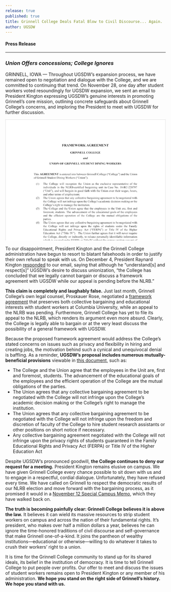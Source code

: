 ```yaml
---
release: true
published: true
title: Grinnell College Deals Fatal Blow to Civil Discourse... Again.
author: UGSDW
---
```

#### Press Release

***

### *Union Offers concessions; College Ignores*

GRINNELL, IOWA — Throughout UGSDW’s expansion process, we have remained open to negotiation and dialogue with the College, and we are committed to continuing that trend. On November 28, one day after student workers voted resoundingly for UGSDW expansion, we sent an email to President Kington expressing UGSDW’s genuine interests in promoting Grinnell’s core mission, outlining concrete safeguards about Grinnell College’s concerns, and imploring the President to meet with UGSDW for further discussion.

![Screenshot of framework agreement](/assets/uploads/framework-img.png)

To our disappointment, President Kington and the Grinnell College administration have begun to resort to blatant falsehoods in order to justify their own refusal to speak with us. On December 4, President Raynard Kington [responded](https://www.grinnell.edu/campus-life/conversations/unionization/communication/nov28email) to our email, saying that although he “understand[s] and respect[s]” UGSDW’s desire to discuss unionization, “the College has concluded that we legally cannot bargain or discuss a framework agreement with UGSDW while our appeal is pending before the NLRB.”

**This claim is completely and laughably false.** Just last month, Grinnell College’s own legal counsel, Proskauer Rose, negotiated a [framework agreement](https://www.columbiaspectator.com/main/2018/11/19/columbia-to-bargain-with-grad-student-union-ending-years-long-struggle-over-union-recognition-3/) that preserves both collective bargaining and educational interests with student workers at Columbia University, while an appeal to the NLRB was pending. Furthermore, Grinnell College has yet to file its appeal to the NLRB, which renders its argument even more absurd. Clearly, the College is legally able to bargain or at the very least discuss the possibility of a general framework with UGSDW.

Because the proposed framework agreement would address the College’s stated concerns on issues such as privacy and flexibility in hiring and creating jobs, the motivation behind such a cynical and unequivocal denial is baffling. As a reminder, **UGSDW’s proposal includes numerous mutually-beneficial provisions** viewable in [this document](https://www.grinnell.edu/sites/default/files/docs/2018-12/framework-proposal.pdf), such as:

- The College and the Union agree that the employees in the Unit are, first and foremost, students. The advancement of the educational goals of the employees and the efficient operation of the College are the mutual obligations of the parties.
- The Union agrees that any collective bargaining agreement to be negotiated with the College will not infringe upon the College’s academic decision making or the College’s right to manage the institution.
- The Union agrees that any collective bargaining agreement to be negotiated with the College will not infringe upon the freedom and discretion of faculty of the College to hire student research assistants or other positions on short notice if necessary.
- Any collective bargaining agreement negotiated with the College will not infringe upon the privacy rights of students guaranteed in the Family Educational Rights and Privacy Act (FERPA) or Title IV of the Higher Education Act

Despite UGSDW’s pronounced goodwill, **the College continues to deny our request for a meeting.** President Kington remains elusive on campus. We have given Grinnell College every chance possible to sit down with us and to engage in a respectful, cordial dialogue. Unfortunately, they have refused every time. We have called on Grinnell to respect the democratic results of our NLRB election and move forward with the bargaining process, as it promised it would in a [November 12 Special Campus Memo](https://www.grinnell.edu/uploads/special-campus-memo-college-explains-its-position-student-union-expansion), which they have walked back on.

**The truth is becoming painfully clear: Grinnell College believes it is above the law.** It believes it can wield its massive resources to strip student workers on campus and across the nation of their fundamental rights. It’s president, who makes over half a million dollars a year, believes he can ignore the time-honored traditions of civil discourse and self-governance that make Grinnell one-of-a-kind.  It joins the pantheon of wealthy institutions—educational or otherwise—willing to do whatever it takes to crush their workers’ right to a union.

It is time for the Grinnell College community to stand up for its shared ideals, its belief in the institution of democracy. It is time to tell Grinnell College to put people over profits. Our offer to meet and discuss the issues of student workers remains open to President Kington or any member of his administration. **We hope you stand on the right side of Grinnell’s history. We hope you stand with us.**

